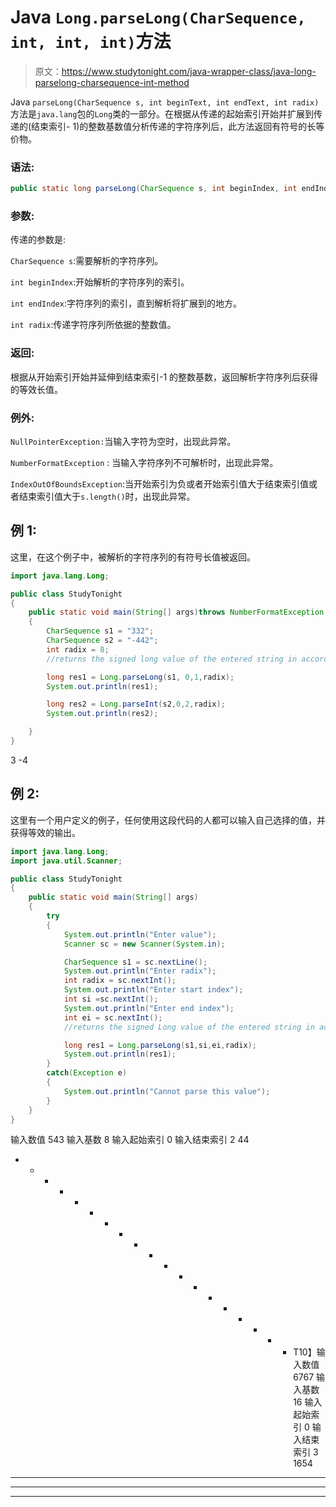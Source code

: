 # Java `Long.parseLong(CharSequence, int, int, int)`方法

> 原文：<https://www.studytonight.com/java-wrapper-class/java-long-parselong-charsequence-int-method>

Java `parseLong(CharSequence s, int beginText, int endText, int radix)`方法是`java.lang`包的`Long`类的一部分。在根据从传递的起始索引开始并扩展到传递的(结束索引- 1)的整数基数值分析传递的字符序列后，此方法返回有符号的长等价物。

### 语法:

```java
public static long parseLong(CharSequence s, int beginIndex, int endIndex, int radix) throws NumberFormatException
```

### 参数:

传递的参数是:

`CharSequence s`:需要解析的字符序列。

`int beginIndex`:开始解析的字符序列的索引。

`int endIndex`:字符序列的索引，直到解析将扩展到的地方。

`int radix`:传递字符序列所依据的整数值。

### 返回:

根据从开始索引开始并延伸到结束索引-1 的整数基数，返回解析字符序列后获得的等效长值。

### 例外:

`NullPointerException:`当输入字符为空时，出现此异常。

`NumberFormatException` : 当输入字符序列不可解析时，出现此异常。

`IndexOutOfBoundsException`:当开始索引为负或者开始索引值大于结束索引值或者结束索引值大于`s.length()`时，出现此异常。

## 例 1:

这里，在这个例子中，被解析的字符序列的有符号长值被返回。

```java
import java.lang.Long;

public class StudyTonight
{  
    public static void main(String[] args)throws NumberFormatException 
    { 
	    CharSequence s1 = "332";
        CharSequence s2 = "-442";
        int radix = 8;  
        //returns the signed long value of the entered string in accordance with the radix and beginning and end index

        long res1 = Long.parseLong(s1, 0,1,radix);
        System.out.println(res1); 

        long res2 = Long.parseInt(s2,0,2,radix);
        System.out.println(res2);  

    }          
}
```

3
-4

## 例 2:

这里有一个用户定义的例子，任何使用这段代码的人都可以输入自己选择的值，并获得等效的输出。

```java
import java.lang.Long;
import java.util.Scanner;

public class StudyTonight
{  
    public static void main(String[] args)
    { 
        try
	    {
            System.out.println("Enter value");
            Scanner sc = new Scanner(System.in);

	        CharSequence s1 = sc.nextLine();
	        System.out.println("Enter radix");
            int radix = sc.nextInt();
	        System.out.println("Enter start index");
            int si =sc.nextInt();
	        System.out.println("Enter end index");
            int ei = sc.nextInt();
            //returns the signed Long value of the entered string in accordance with the radix and beginning and end index

            long res1 = Long.parseLong(s1,si,ei,radix);
            System.out.println(res1); 
        }  
	    catch(Exception e)
	    {
	        System.out.println("Cannot parse this value");
	    }   
    }         
} 
```

输入数值
543
输入基数
8
输入起始索引
0
输入结束索引
2
44
* * * * * * * * * * * * * * * * * * * T10】输入数值
6767
输入基数
16
输入起始索引
0
输入结束索引
3
1654
* * * * * * * * * * * * * * * * * * * * * * * * * * *

* * *

* * *